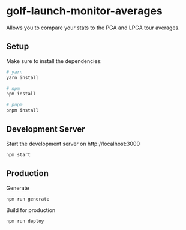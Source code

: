 # golf-launch-monitor-averages

Allows you to compare your stats to the PGA and LPGA tour averages.

## Setup

Make sure to install the dependencies:

```bash
# yarn
yarn install

# npm
npm install

# pnpm
pnpm install
```

## Development Server

Start the development server on http://localhost:3000

```bash
npm start
```

## Production

Generate

```bash
npm run generate
```

Build for production

```bash
npm run deploy
```

